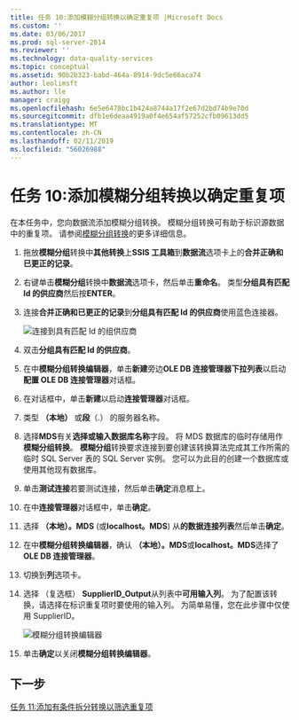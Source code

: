 ```yaml
---
title: 任务 10:添加模糊分组转换以确定重复项 |Microsoft Docs
ms.custom: ''
ms.date: 03/06/2017
ms.prod: sql-server-2014
ms.reviewer: ''
ms.technology: data-quality-services
ms.topic: conceptual
ms.assetid: 90b2b323-babd-464a-8914-9dc5e66aca74
author: leolimsft
ms.author: lle
manager: craigg
ms.openlocfilehash: 6e5e6478bc1b424a8744a17f2e67d2bd74b9e70d
ms.sourcegitcommit: dfb1e6deaa4919a0f4e654af57252cfb09613dd5
ms.translationtype: MT
ms.contentlocale: zh-CN
ms.lasthandoff: 02/11/2019
ms.locfileid: "56026988"
---
```

# <a name="task-10-adding-fuzzy-group-transform-to-identify-duplicates"></a>任务 10:添加模糊分组转换以确定重复项
  在本任务中，您向数据流添加模糊分组转换。 模糊分组转换可有助于标识源数据中的重复项。 请参阅[模糊分组转换](../integration-services/data-flow/transformations/fuzzy-grouping-transformation.md)的更多详细信息。  
  
1.  拖放**模糊分组**转换中**其他转换**上**SSIS 工具箱**到**数据流**选项卡上的**合并正确和已更正的记录**。  
  
2.  右键单击**模糊分组**转换中**数据流**选项卡，然后单击**重命名**。 类型**分组具有匹配 Id 的供应商**然后按**ENTER**。  
  
3.  连接**合并正确和已更正的记录**到**分组具有匹配 Id 的供应商**使用蓝色连接器。  
  
     ![连接到具有匹配 Id 的组供应商](../../2014/tutorials/media/et-addingfgttoidentifyduplicates-01.jpg "分组具有匹配 Id 的供应商的连接")  
  
4.  双击**分组具有匹配 Id 的供应商**。  
  
5.  在中**模糊分组转换编辑器**，单击**新建**旁边**OLE DB 连接管理器下拉列表**以启动**配置 OLE DB 连接管理器**对话框。  
  
6.  在对话框中，单击**新建**以启动**连接管理器**对话框。  
  
7.  类型 **（本地）** 或**段**（.） 的服务器名称。  
  
8.  选择**MDS**有关**选择或输入数据库名称**字段。 将 MDS 数据库的临时存储用作**模糊分组转换**。 **模糊分组**转换要求连接到要创建该转换算法完成其工作所需的临时 SQL Server 表的 SQL Server 实例。 您可以为此目的创建一个数据库或使用其他现有数据库。  
  
9. 单击**测试连接**若要测试连接，然后单击**确定**消息框上。  
  
10. 在中**连接管理器**对话框中，单击**确定**。  
  
11. 选择 **（本地）。MDS** (或**localhost。MDS**) 从**的数据连接列表**然后单击**确定**。  
  
12. 在中**模糊分组转换编辑器**，确认 **（本地）。MDS**或**localhost。MDS**选择了**OLE DB 连接管理器**。  
  
13. 切换到**列**选项卡。  
  
14. 选择 （复选框） **SupplierID_Output**从列表中**可用输入列**。 为了配置该转换，请选择在标识重复项时要使用的输入列。 为简单易懂，您在此步骤中仅使用 SupplierID。  
  
     ![模糊分组转换编辑器](../../2014/tutorials/media/et-addingfgttoidentifyduplicates-02.jpg "模糊分组转换编辑器")  
  
15. 单击**确定**以关闭**模糊分组转换编辑器**。  
  
## <a name="next-step"></a>下一步  
 [任务 11:添加有条件拆分转换以筛选重复项](../../2014/tutorials/task-11-adding-conditional-split-transform-to-filter-duplicates.md)  
  
  
